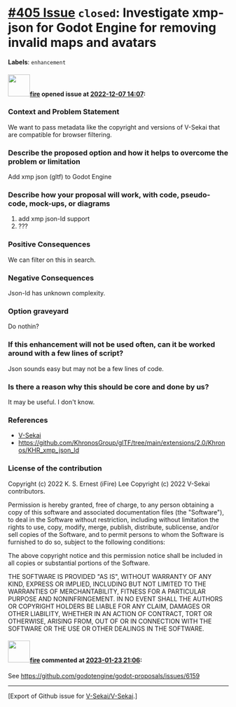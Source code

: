 # [\#405 Issue](https://github.com/V-Sekai/V-Sekai/issues/405) `closed`: Investigate xmp-json for Godot Engine for removing invalid maps and avatars
**Labels**: `enhancement`


#### <img src="https://avatars.githubusercontent.com/u/32321?u=c2e06a3d2b49a467aa907e54aa259516440267cc&v=4" width="50">[fire](https://github.com/fire) opened issue at [2022-12-07 14:07](https://github.com/V-Sekai/V-Sekai/issues/405):

### Context and Problem Statement

We want to pass metadata like the copyright and versions of V-Sekai that are compatible for browser filtering.

### Describe the proposed option and how it helps to overcome the problem or limitation

Add xmp json (gltf) to Godot Engine

### Describe how your proposal will work, with code, pseudo-code, mock-ups, or diagrams

1. add xmp json-ld support
2. ???

### Positive Consequences

We can filter on this in search.

### Negative Consequences

Json-ld has unknown complexity.

### Option graveyard

Do nothin?

### If this enhancement will not be used often, can it be worked around with a few lines of script?

Json sounds easy but may not be a few lines of code.

### Is there a reason why this should be core and done by us?

It may be useful. I don't know.

### References

- [V-Sekai](https://v-sekai.org/)
- https://github.com/KhronosGroup/glTF/tree/main/extensions/2.0/Khronos/KHR_xmp_json_ld


### License of the contribution
Copyright (c) 2022 K. S. Ernest (iFire) Lee
Copyright (c) 2022 V-Sekai contributors.

Permission is hereby granted, free of charge, to any person obtaining a copy of this software and associated documentation files (the "Software"), to deal in the Software without restriction, including without limitation the rights to use, copy, modify, merge, publish, distribute, sublicense, and/or sell copies of the Software, and to permit persons to whom the Software is furnished to do so, subject to the following conditions:

The above copyright notice and this permission notice shall be included in all copies or substantial portions of the Software.

THE SOFTWARE IS PROVIDED "AS IS", WITHOUT WARRANTY OF ANY KIND, EXPRESS OR IMPLIED, INCLUDING BUT NOT LIMITED TO THE WARRANTIES OF MERCHANTABILITY, FITNESS FOR A PARTICULAR PURPOSE AND NONINFRINGEMENT. IN NO EVENT SHALL THE AUTHORS OR COPYRIGHT HOLDERS BE LIABLE FOR ANY CLAIM, DAMAGES OR OTHER LIABILITY, WHETHER IN AN ACTION OF CONTRACT, TORT OR OTHERWISE, ARISING FROM, OUT OF OR IN CONNECTION WITH THE SOFTWARE OR THE USE OR OTHER DEALINGS IN THE SOFTWARE.


#### <img src="https://avatars.githubusercontent.com/u/32321?u=c2e06a3d2b49a467aa907e54aa259516440267cc&v=4" width="50">[fire](https://github.com/fire) commented at [2023-01-23 21:06](https://github.com/V-Sekai/V-Sekai/issues/405#issuecomment-1400978278):

See https://github.com/godotengine/godot-proposals/issues/6159


-------------------------------------------------------------------------------



[Export of Github issue for [V-Sekai/V-Sekai](https://github.com/V-Sekai/V-Sekai).]

